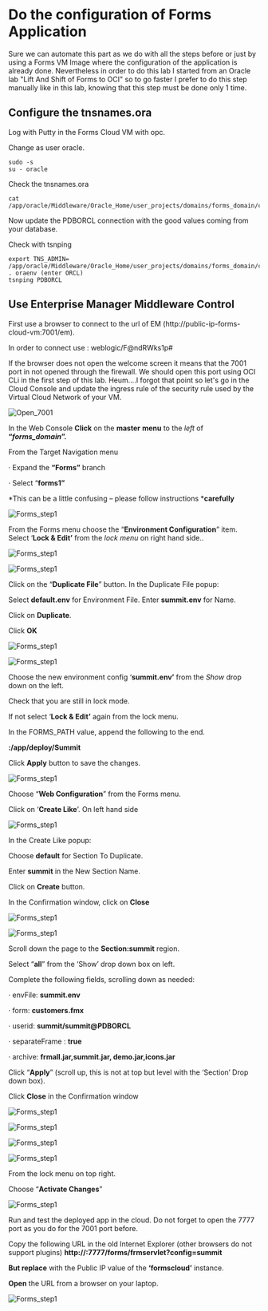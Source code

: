 # Do the configuration of Forms Application

Sure we can automate this part as we do with all the steps before or just by using a Forms VM Image where the configuration of the application is already done. Nevertheless in order to do this lab I started from an Oracle lab "Lift And Shift of Forms to OCI" so to go faster I prefer to do this step manually like in this lab, knowing that this step must be done only 1 time.

## Configure the tnsnames.ora

Log with Putty in the Forms Cloud VM with opc.

Change as user oracle.

```shell
sudo -s
su - oracle
```

Check the tnsnames.ora  

```shell
cat /app/oracle/Middleware/Oracle_Home/user_projects/domains/forms_domain/config/fmwconfig/tnsnames.ora
```

Now update the PDBORCL connection with the good values coming from your database.

Check with tsnping

```shell
export TNS_ADMIN= /app/oracle/Middleware/Oracle_Home/user_projects/domains/forms_domain/config/fmwconfig
. oraenv (enter ORCL)
tsnping PDBORCL
```
## Use Enterprise Manager Middleware Control

First use a browser to connect  to the url of EM (http://public-ip-forms-cloud-vm:7001/em). 

In order to connect use : weblogic/F@ndRWks1p#

If the browser does not open the welcome screen it means that the 7001 port in not opened through the firewall. We should open this port using OCI CLi in the first step of this lab. Heum....I forgot that point so let's go in the Cloud Console and update the ingress rule of the security rule used by the Virtual Cloud Network of your VM.

![Open_7001](./images/Open_7001.png) 

In the Web Console **Click** on the **master** **menu** to the *left* of  **“***forms_domain***”.**

From the Target Navigation menu

·       Expand the **“Forms”** branch

·       Select “**forms1”**

*This can be a little confusing – please follow instructions \***carefully**

![Forms_step1](./images/Forms_step1.png)

From the Forms menu choose the “**Environment Configuration**” item. Select ‘**Lock & Edit’** from the *lock menu* on right hand side..

![Forms_step1](./images/Forms_step2a.png)

![Forms_step1](./images/Forms_step2b.png)

Click on the “**Duplicate File**” button. In the Duplicate File popup:

Select **default.env** for Environment File.
Enter **summit.env** for Name.

 Click on **Duplicate**.

Click **OK**

![Forms_step1](./images/Forms_step3a.png)

![Forms_step1](./images/Forms_step3b.png)

Choose the new environment config ‘**summit.env’** from the *Show* drop down on the left.

Check that you are still in lock mode. 

If not select ‘**Lock & Edit’** again from the lock menu. 

In the FORMS_PATH value, append the following to the end.

  **:/app/deploy/Summit** 

Click **Apply** button to save the changes.

![Forms_step1](./images/Forms_step4.png)

Choose “**Web Configuration**” from the Forms menu.

Click on ‘**Create Like**’. On left hand side

![Forms_step1](./images/Forms_step5a.png)

In the Create Like popup:

Choose **default** for Section To Duplicate.

Enter **summit** in the New Section Name.

 Click on **Create** button.

 In the Confirmation window, click on **Close**

![Forms_step1](./images/Forms_step5b.png)

![Forms_step1](./images/Forms_step5c.png)

Scroll down the page to the **Section:summit** region.

Select “**all**” from the ‘Show’ drop down box on left.

Complete the following fields, scrolling down as needed:

·       envFile: **summit.env**

·       form: **customers.fmx**

·       userid: **summit/summit@PDBORCL**

·       separateFrame : **true**

·       archive: **frmall.jar,summit.jar, demo.jar,icons.jar**

 Click  “**Apply**” (scroll up, this is not at top but level with the ‘Section’ Drop down box).

Click **Close** in the Confirmation window

![Forms_step1](./images/Forms_step6a.png)

![Forms_step1](./images/Forms_step6b.png)

![Forms_step1](./images/Forms_step6c.png)

![Forms_step1](./images/Forms_step6d.png)

From the lock menu on top right.

Choose “**Activate Changes**”

![Forms_step1](./images/Forms_step7a.png)

Run and test the deployed app in the cloud. Do not forget to open the 7777 port as you do for the 7001 port before.

 Copy the following URL in the old Internet Explorer (other browsers do not support plugins)
 **http://<ip-addr>:7777/forms/frmservlet?config=summit**

**But replace** *<ip-addr>* with the Public IP value of the **‘formscloud’** instance.  

**Open** the URL from a browser on your laptop.

![Forms_step1](./images/Forms_App.png)